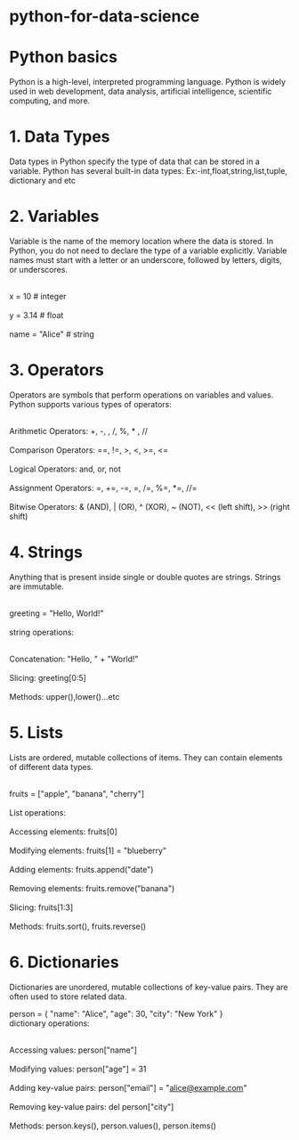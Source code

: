 # python-for-data-science
# Python basics
Python is a high-level, interpreted programming language. Python is widely used in web development, data analysis, artificial intelligence, scientific computing, and more.

# 1. Data Types
Data types in Python specify the type of data that can be stored in a variable. Python has several built-in data types:
Ex:-int,float,string,list,tuple, dictionary and etc

# 2. Variables
Variable is the name of the memory location where the data is stored. In Python, you do not need to declare the type of a variable explicitly. Variable names must start with a letter or an underscore, followed by letters, digits, or underscores.

<br>x = 10          # integer</br>
<br>y = 3.14        # float</br>
<br>name = "Alice"  # string</br>

# 3. Operators
Operators are symbols that perform operations on variables and values. Python supports various types of operators:

<br>Arithmetic Operators: +, -, , /, %, * , //</br>
<br>Comparison Operators: ==, !=, >, <, >=, <=</br>
<br>Logical Operators: and, or, not</br>
<br>Assignment Operators: =, +=, -=, =, /=, %=, *=, //=</br>
<br>Bitwise Operators: & (AND), | (OR), ^ (XOR), ~ (NOT), << (left shift), >> (right shift)</br>

# 4. Strings
Anything that is present inside single or double quotes are strings. Strings are immutable.

<br>greeting = "Hello, World!"</br>
<br>string operations:</br>

<br>Concatenation: "Hello, " + "World!"</br>
<br>Slicing: greeting[0:5]</br>
<br>Methods: upper(),lower()...etc</br>

# 5. Lists
Lists are ordered, mutable collections of items. They can contain elements of different data types.

<br>fruits = ["apple", "banana", "cherry"]</br>
<br>List operations:</br>
<br>Accessing elements: fruits[0]</br>
<br>Modifying elements: fruits[1] = "blueberry"</br>
<br>Adding elements: fruits.append("date")</br>
<br>Removing elements: fruits.remove("banana")</br>
<br>Slicing: fruits[1:3]</br>
<br>Methods: fruits.sort(), fruits.reverse()</br>

# 6. Dictionaries
Dictionaries are unordered, mutable collections of key-value pairs. They are often used to store related data.

person = {
    "name": "Alice",
    "age": 30,
    "city": "New York"
}
<br>dictionary operations:</br>

<br>Accessing values: person["name"]</br>
<br>Modifying values: person["age"] = 31</br>
<br>Adding key-value pairs: person["email"] = "alice@example.com"</br>
<br>Removing key-value pairs: del person["city"]</br>
<br>Methods: person.keys(), person.values(), person.items()</br>
